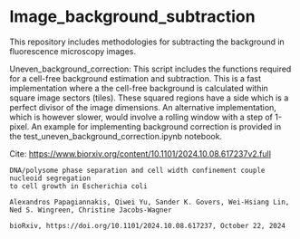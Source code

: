 # Image_background_subtraction
This repository includes methodologies for subtracting the background in fluorescence microscopy images.

 Uneven_background_correction:
    This script includes the functions required for a cell-free background estimation and subtraction. This is a fast implementation where a the cell-free background is calculated within square image sectors (tiles). These squared regions have a side which is a perfect divisor of the image dimensions. An alternative implementation, which is however slower, would involve a rolling window with a step of 1-pixel. An example for implementing background correction is provided in the test_uneven_background_correction.ipynb notebook.

  Cite:
    https://www.biorxiv.org/content/10.1101/2024.10.08.617237v2.full
    
    DNA/polysome phase separation and cell width confinement couple nucleoid segregation 
    to cell growth in Escherichia coli
    
    Alexandros Papagiannakis, Qiwei Yu, Sander K. Govers, Wei-Hsiang Lin,  Ned S. Wingreen, Christine Jacobs-Wagner
    
    bioRxiv, https://doi.org/10.1101/2024.10.08.617237, October 22, 2024



